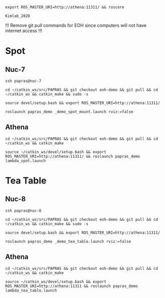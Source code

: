 ```
export ROS_MASTER_URI=http://athena:11311/ && roscore
```
```
Kimlab_2020
```
!!! Remove git pull commands for EOH since computers will not have internet access !!!

# Spot

## Nuc-7
```
ssh papras@nuc-7
```
```
cd ~/catkin_ws/src/PAPRAS && git checkout eoh-demo && git pull && cd ~/catkin_ws && catkin_make && sudo -s
```
```
source devel/setup.bash && export ROS_MASTER_URI=http://athena:11311/
```
```
roslaunch papras_demo _demo_spot_mount.launch rviz:=false
```

## Athena
```
cd ~/catkin_ws/src/PAPRAS && git checkout eoh-demo && git pull && cd ~/catkin_ws && catkin_make
```
```
source ~/catkin_ws/devel/setup.bash && export ROS_MASTER_URI=http://athena:11311/ && roslaunch papras_demo lambda_spot.launch
```

# Tea Table

## Nuc-8
```
ssh papras@nuc-8
```
```
cd ~/catkin_ws/src/PAPRAS && git checkout eoh-demo && git pull && cd ~/catkin_ws && catkin_make && sudo -s
```
```
source devel/setup.bash && export ROS_MASTER_URI=http://athena:11311/
```
```
roslaunch papras_demo _demo_tea_table.launch rviz:=false
```

## Athena
```
cd ~/catkin_ws/src/PAPRAS && git checkout eoh-demo && git pull && cd ~/catkin_ws && catkin_make
```
```
source ~/catkin_ws/devel/setup.bash && export ROS_MASTER_URI=http://athena:11311 && roslaunch papras_demo lambda_tea_table.launch
```
